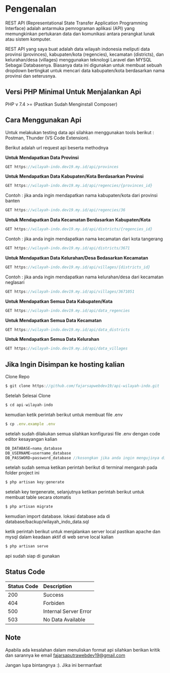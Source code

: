 # Pengenalan
REST API (Representational State Transfer Application Programming Interface) adalah antarmuka pemrograman aplikasi (API) yang memungkinkan pertukaran data dan komunikasi antara perangkat lunak atau sistem komputer.

REST API yang saya buat adalah data wilayah indonesia meliputi data provinsi (provinces), kabupaten/kota (regencies), kecamatan (districts), dan kelurahan/desa (villages) menggunakan teknologi Laravel dan MYSQL Sebagai Databasenya. Biasanya data ini digunakan untuk membuat sebuah dropdown bertingkat untuk mencari data kabupaten/kota berdasarkan nama provinsi dan seterusnya.

## Versi PHP Minimal Untuk Menjalankan Api
PHP v 7.4 >= (Pastikan Sudah Menginstall Composer)

## Cara Menggunakan Api

Untuk melakukan testing data api silahkan menggunakan tools berikut : Postman, Thunder (VS Code Extension).

Berikut adalah url request api beserta methodnya

<b> Untuk Mendapatkan Data Provinsi </b>

```javascript
GET https://wilayah-indo.dev19.my.id/api/provinces
```

<b> Untuk Mendapatkan Data Kabupaten/Kota Berdasarkan Provinsi </b>

```javascript
GET https://wilayah-indo.dev19.my.id/api/regencies/{provinces_id}
```

Contoh :
jika anda ingin mendapatkan nama kabupaten/kota dari provinsi banten

```javascript
GET https://wilayah-indo.dev19.my.id/api/regencies/36
```

<b> Untuk Mendapatkan Data Kecamatan Berdasarkan Kabupaten/Kota </b>

```javascript
GET https://wilayah-indo.dev19.my.id/api/districts/{regencies_id}
```

Contoh :
jika anda ingin mendapatkan nama kecamatan dari kota tangerang

```javascript
GET https://wilayah-indo.dev19.my.id/api/districts/3671
```

<b> Untuk Mendapatkan Data Kelurahan/Desa Bedasarkan Kecamatan </b>

```javascript
GET https://wilayah-indo.dev19.my.id/api/villages/{districts_id}
```

Contoh :
jika anda ingin mendapatkan nama kelurahan/desa dari kecamatan neglasari

```javascript
GET https://wilayah-indo.dev19.my.id/api/villages/3671051
```

<b> Untuk Mendapatkan Semua Data Kabupaten/Kota </b>

```javascript
GET https://wilayah-indo.dev19.my.id/api/data_regencies
```

<b> Untuk Mendapatkan Semua Data Kecamatan </b>

```javascript
GET https://wilayah-indo.dev19.my.id/api/data_districts
```

<b> Untuk Mendapatkan Semua Data Kelurahan </b>

```javascript
GET https://wilayah-indo.dev19.my.id/api/data_villages
```

## Jika Ingin Disimpan ke hosting kalian

Clone Repo

```javascript
$ git clone https://github.com/fajarsapwebdev19/api-wilayah-indo.git
```

Setelah Selesai Clone

```javascript
$ cd api-wilayah-indo
```

kemudian ketik perintah berikut untuk membuat file .env
```javascript
$ cp .env.example .env
```

setelah sudah dilakukan semua silahkan konfigurasi file .env dengan code editor kesayangan kalian
```javascript
DB_DATABASE=nama_database
DB_USERNAME=username_database
DB_PASSWORD=password_database //kosongkan jika anda ingin mengujinya di local
```

setelah sudah semua ketikan perintah berikut di terminal mengarah pada folder project ini
```javascript
$ php artisan key:generate
```

setelah key tergenerate, selanjutnya ketikan perintah berikut untuk membuat table secara otomatis
```php
$ php artisan migrate
```

kemudian import database. lokasi database ada di database/backup/wilayah_indo_data.sql

ketik perintah berikut untuk menjalankan server local pastikan apache dan mysql dalam keadaan aktif di web serve local kalian

```javascript
$ php artisan serve
```

api sudah siap di gunakan
## Status Code
| Status Code | Description |
| :--- | :--- |
| 200 | Success |
| 404 | Forbiden |
| 500 | Internal Server Error |
| 503 | No Data Available |

## Note
Apabila ada kesalahan dalam menuliskan format api silahkan berikan kritik dan sarannya ke email fajarsaputrawebdev19@gmail.com

Jangan lupa bintangnya :). Jika ini bermanfaat
